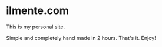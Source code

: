 # ilmente.com

This is my personal site.

Simple and completely hand made in 2 hours.
That's it. Enjoy!
